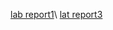
[lab report1](https://hellodjr.github.io/cse15l-lab-reports-fa22/lab1.html)\\
[lat report3](https://hellodjr.github.io/cse15l-lab-reports-fa22/lab-report-3-week-5.html)
